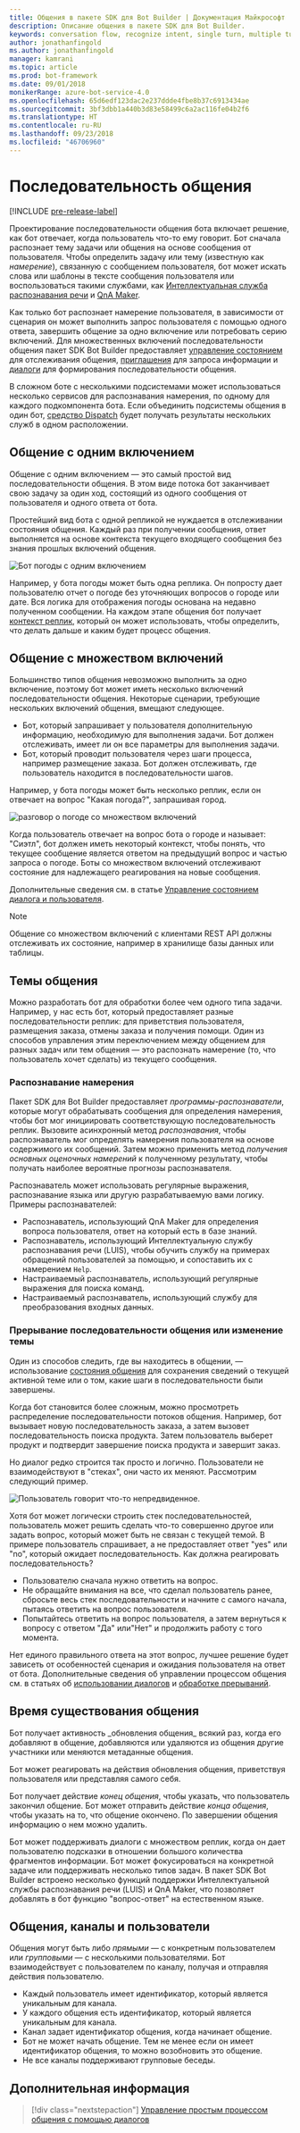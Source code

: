 ```yaml
---
title: Общения в пакете SDK для Bot Builder | Документация Майкрософт
description: Описание общения в пакете SDK для Bot Builder.
keywords: conversation flow, recognize intent, single turn, multiple turn, bot conversation
author: jonathanfingold
ms.author: jonathanfingold
manager: kamrani
ms.topic: article
ms.prod: bot-framework
ms.date: 09/01/2018
monikerRange: azure-bot-service-4.0
ms.openlocfilehash: 65d6edf123dac2e237ddde4fbe8b37c6913434ae
ms.sourcegitcommit: 3bf3dbb1a440b3d83e58499c6a2ac116fe04b2f6
ms.translationtype: HT
ms.contentlocale: ru-RU
ms.lasthandoff: 09/23/2018
ms.locfileid: "46706960"
---
```

# <a name="conversation-flow"></a>Последовательность общения
[!INCLUDE [pre-release-label](../includes/pre-release-label.md)]

Проектирование последовательности общения бота включает решение, как бот отвечает, когда пользователь что-то ему говорит. Бот сначала распознает тему задачи или общения на основе сообщения от пользователя. Чтобы определить задачу или тему (известную как *намерение*), связанную с сообщением пользователя, бот может искать слова или шаблоны в тексте сообщения пользователя или воспользоваться такими службами, как [Интеллектуальная служба распознавания речи](bot-builder-concept-luis.md) и [QnA Maker](https://docs.microsoft.com/en-us/azure/cognitive-services/qnamaker/overview/overview).

Как только бот распознает намерение пользователя, в зависимости от сценария он может выполнить запрос пользователя с помощью одного ответа, завершить общение за одно включение или потребовать серию включений. Для множественных включений последовательности общения пакет SDK Bot Builder предоставляет [управление состоянием](./bot-builder-howto-v4-state.md) для отслеживания общения, [приглашения](bot-builder-prompts.md) для запроса информации и [диалоги](bot-builder-dialog-manage-conversation-flow.md) для формирования последовательности общения.

В сложном боте с несколькими подсистемами может использоваться несколько сервисов для распознавания намерения, по одному для каждого подкомпонента бота. Если объединить подсистемы общения в один бот, [средство Dispatch](bot-builder-tutorial-dispatch.md) будет получать результаты нескольких служб в одном расположении.

<!-- 
A conversation identifies a series of activities sent between a bot and a user on a specific channel and represents an interaction between one or more bots and either a _direct_ conversation with a specific user or a _group_ conversation with multiple users.
A bot communicates with a user on a channel by receiving activities from, and sending activities to the user.

- Each user has an ID that is unique per channel.
- Each conversation has an ID that is unique per channel.
- The channel sets the conversation ID when it starts the conversation.
- The bot cannot start a conversation; however, once it has a conversation ID, it can resume that conversation.
- Not all channels support group conversations.
-->

## <a name="single-turn-conversation"></a>Общение с одним включением

Общение с одним включением — это самый простой вид последовательности общения. В этом виде потока бот заканчивает свою задачу за один ход, состоящий из одного сообщения от пользователя и одного ответа от бота.

<!-- The following isn't always true, it's a generalization -->

Простейший вид бота с одной репликой не нуждается в отслеживании состояния общения. Каждый раз при получении сообщения, ответ выполняется на основе контекста текущего входящего сообщения без знания прошлых включений общения.

![Бот погоды с одним включением](./media/concept-conversation/weather-single-turn.png)

Например, у бота погоды может быть одна реплика. Он попросту дает пользователю отчет о погоде без уточняющих вопросов о городе или дате. Вся логика для отображения погоды основана на недавно полученном сообщении. На каждом этапе общения бот получает [контекст реплик](bot-builder-concept-activity-processing.md#turn-context), который он может использовать, чтобы определить, что делать дальше и каким будет процесс общения.

## <a name="multiple-turns"></a>Общение с множеством включений

Большинство типов общения невозможно выполнить за одно включение, поэтому бот может иметь несколько включений последовательности общения. Некоторые сценарии, требующие нескольких включений общения, вмещают следующее.

* Бот, который запрашивает у пользователя дополнительную информацию, необходимую для выполнения задачи. Бот должен отслеживать, имеет ли он все параметры для выполнения задачи.
* Бот, который проводит пользователя через шаги процесса, например размещение заказа. Бот должен отслеживать, где пользователь находится в последовательности шагов.

Например, у бота погоды может быть несколько реплик, если он отвечает на вопрос "Какая погода?", запрашивая город.

![разговор о погоде со множеством включений](./media/concept-conversation/weather-multi-turn.png)

Когда пользователь отвечает на вопрос бота о городе и называет: "Сиэтл", бот должен иметь некоторый контекст, чтобы понять, что текущее сообщение является ответом на предыдущий вопрос и частью запроса о погоде. Боты со множеством включений отслеживают состояние для надлежащего реагирования на новые сообщения.

Дополнительные сведения см. в статье [Управление состоянием диалога и пользователя](bot-builder-howto-v4-state.md).

> [!NOTE]
> Общение со множеством включений с клиентами REST API должны отслеживать их состояние, например в хранилище базы данных или таблицы.

## <a name="conversation-topics"></a>Темы общения

Можно разработать бот для обработки более чем одного типа задачи. Например, у нас есть бот, который предоставляет разные последовательности реплик: для приветствия пользователя, размещения заказа, отмены заказа и получения помощи. Один из способов управления этим переключением между общением для разных задач или тем общения — это распознать намерение (то, что пользователь хочет сделать) из текущего сообщения.

### <a name="recognize-intent"></a>Распознавание намерения

Пакет SDK для Bot Builder предоставляет _программы-распознаватели_, которые могут обрабатывать сообщения для определения намерения, чтобы бот мог инициировать соответствующую последовательность реплик. Вызовите асинхронный метод _распознавания_, чтобы распознаватель мог определять намерения пользователя на основе содержимого их сообщений. Затем можно применить метод _получения основных оценочных намерений_ к полученному результату, чтобы получать наиболее вероятные прогнозы распознавателя.

Распознаватель может использовать регулярные выражения, распознавание языка или другую разрабатываемую вами логику. Примеры распознавателей:

* Распознаватель, использующий QnA Maker для определения вопроса пользователя, ответ на который есть в базе знаний.
* Распознаватель, использующий Интеллектуальную службу распознавания речи (LUIS), чтобы обучить службу на примерах обращений пользователей за помощью, и сопоставить их с намерением `Help`.
* Настраиваемый распознаватель, использующий регулярные выражения для поиска команд.
* Настраиваемый распознаватель, использующий службу для преобразования входных данных.

### <a name="consider-how-to-interrupt-conversation-flow-or-change-topics"></a>Прерывание последовательности общения или изменение темы

Один из способов следить, где вы находитесь в общении, — использование [состояния общения](bot-builder-howto-v4-state.md) для сохранения сведений о текущей активной теме или о том, какие шаги в последовательности были завершены.

Когда бот становится более сложным, можно просмотреть распределение последовательности потоков общения. Например, бот вызывает новую последовательность заказа, а затем вызовет последовательность поиска продукта. Затем пользователь выберет продукт и подтвердит завершение поиска продукта и завершит заказ.

Но диалог редко строится так просто и логично. Пользователи не взаимодействуют в "стеках", они часто их меняют. Рассмотрим следующий пример.

![Пользователь говорит что-то непредвиденное.](./media/concept-conversation/interruption.png)

Хотя бот может логически строить стек последовательностей, пользователь может решить сделать что-то совершенно другое или задать вопрос, который может быть не связан с текущей темой. В примере пользователь спрашивает, а не предоставляет ответ "yes" или "no", который ожидает последовательность. Как должна реагировать последовательность?

* Пользователю сначала нужно ответить на вопрос.
* Не обращайте внимания на все, что сделал пользователь ранее, сбросьте весь стек последовательности и начните с самого начала, пытаясь ответить на вопрос пользователя.
* Попытайтесь ответить на вопрос пользователя, а затем вернуться к вопросу с ответом "Да" или"Нет" и продолжить работу с того момента.

Нет единого правильного ответа на этот вопрос, лучшее решение будет зависеть от особенностей сценария и ожидания пользователя на ответ от бота. Дополнительные сведения об управлении процессом общения см. в статьях об [использовании диалогов](bot-builder-dialog-manage-conversation-flow.md) и [обработке прерываний](bot-builder-howto-handle-user-interrupt.md).

## <a name="conversation-lifetime"></a>Время существования общения

<!-- Note: these activities are dependent on whether the channel actually sends them. Also, we should add links --> Бот получает активность _обновления общения_ всякий раз, когда его добавляют в общение, добавляются или удаляются из общения другие участники или меняются метаданные общения.
Бот может реагировать на действия обновления общения, приветствуя пользователя или представляя самого себя.

Бот получает действие _конец общения_, чтобы указать, что пользователь закончил общение. Бот может отправить действие _конца общения_, чтобы указать на то, что общение окончено.
По завершении общения информацию о нем можно удалить.

<!--  Types of conversations -->

Бот может поддерживать диалоги с множеством реплик, когда он дает пользователю подсказки в отношении большого количества фрагментов информации. Бот может фокусироваться на конкретной задаче или поддерживать несколько типов задач.
В пакет SDK Bot Builder встроено несколько функций поддержки Интеллектуальной службы распознавания речи (LUIS) и QnA Maker, что позволяет добавлять в бот функцию "вопрос-ответ" на естественном языке.

## <a name="conversations-channels-and-users"></a>Общения, каналы и пользователи

Общения могут быть либо _прямыми_ — с конкретным пользователем или _групповыми_ — с несколькими пользователями.
Бот взаимодействует с пользователем по каналу, получая и отправляя действия пользователю.

* Каждый пользователь имеет идентификатор, который является уникальным для канала.
* У каждого общения есть идентификатор, который является уникальным для канала.
* Канал задает идентификатор общения, когда начинает общение.
* Бот не может начать общение. Тем не менее если он имеет идентификатор общения, то можно возобновить это общение.
* Не все каналы поддерживают групповые беседы.

## <a name="next-steps"></a>Дополнительная информация

> [!div class="nextstepaction"]
> [Управление простым процессом общения с помощью диалогов](bot-builder-dialog-manage-conversation-flow.md)

<!-- In addition, your bot can send activities back to the user, either _proactively_, in response to internal logic, or _reactively_, in response to an activity from the user or channel.-->
<!--TODO: Link to messaging how tos.-->
